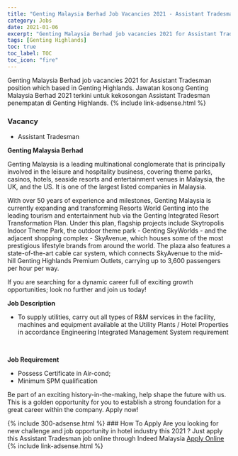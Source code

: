 ```yaml
---
title: "Genting Malaysia Berhad Job Vacancies 2021 - Assistant Tradesman" 
category: Jobs 
date: 2021-01-06 
excerpt: "Genting Malaysia Berhad job vacancies 2021 for Assistant Tradesman position which based in Genting Highlands. Jawatan kosong Genting Malaysia Berhad 2021 terkini untuk kekosongan Assistant Tradesman penempatan di Genting Highlands" 
tags: [Genting Highlands] 
toc: true 
toc_label: TOC 
toc_icon: "fire" 
--- 
```


Genting Malaysia Berhad job vacancies 2021 for Assistant Tradesman position which based in Genting Highlands. Jawatan kosong Genting Malaysia Berhad 2021 terkini untuk kekosongan Assistant Tradesman penempatan di Genting Highlands. 
{% include link-adsense.html %} 
### Vacancy 
- Assistant Tradesman 
<div><div><p><b>Genting Malaysia Berhad
</b></p><p>Genting Malaysia is a leading multinational conglomerate that is principally involved in the leisure and hospitality business, covering theme parks, casinos, hotels, seaside resorts and entertainment venues in Malaysia, the UK, and the US. It is one of the largest listed companies in Malaysia.</p>
<p>With over 50 years of experience and milestones, Genting Malaysia is currently expanding and transforming Resorts World Genting into the leading tourism and entertainment hub via the Genting Integrated Resort Transformation Plan. Under this plan, flagship projects include Skytropolis Indoor Theme Park, the outdoor theme park - Genting SkyWorlds - and the adjacent shopping complex - SkyAvenue, which houses some of the most prestigious lifestyle brands from around the world. The plaza also features a state-of-the-art cable car system, which connects SkyAvenue to the mid-hill Genting Highlands Premium Outlets, carrying up to 3,600 passengers per hour per way.</p>
<p>If you are searching for a dynamic career full of exciting growth opportunities; look no further and join us today!</p>
<p><b>
Job Description</b></p>
<ul><li>To supply utilities, carry out all types of R&amp;M services in the facility, machines and equipment available at the Utility Plants / Hotel Properties in accordance Engineering Integrated Management System requirement</li></ul><br>
<p>
</p><p><b>Job Requirement</b></p>
<ul><li>Possess Certificate in Air-cond;</li><li>Minimum SPM qualification</li></ul>
<p>
Be part of an exciting history-in-the-making, help shape the future with us. This is a golden opportunity for you to establish a strong foundation for a great career within the company. Apply now!</p></div></div> 
{% include 300-adsense.html %} 
### How To Apply 
Are you looking for new challenge and job opportunity in hotel industry this 2021 ?
Just apply this Assistant Tradesman job online through Indeed Malaysia 
<a href="https://malaysia.indeed.com/viewjob?jk=369b1e688b8c3584" class="btn btn--info" target="_blank" rel="nofollow noopenner">Apply Online</a> 
{% include link-adsense.html %} 